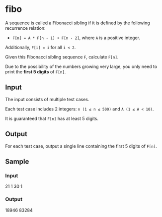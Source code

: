 # fibo

A sequence is called a Fibonacci sibling if it is defined by the following recurrence relation:
- `F[n] = A * F[n - 1] + F[n - 2]`, where `A` is a positive integer.

Additionally, `F[i] = i` for all `i < 2`.

Given this Fibonacci sibling sequence `F`, calculate `F[n]`.

Due to the possibility of the numbers growing very large, you only need to print the **first 5 digits** of `F[n]`.

## Input

The input consists of multiple test cases.

Each test case includes 2 integers: `n (1 ≤ n ≤ 500)` and `A (1 ≤ A < 10)`.

It is guaranteed that `F[n]` has at least 5 digits.

## Output

For each test case, output a single line containing the first 5 digits of `F[n]`.

## Sample

### Input
21 1
30 1

### Output
18946
83284
